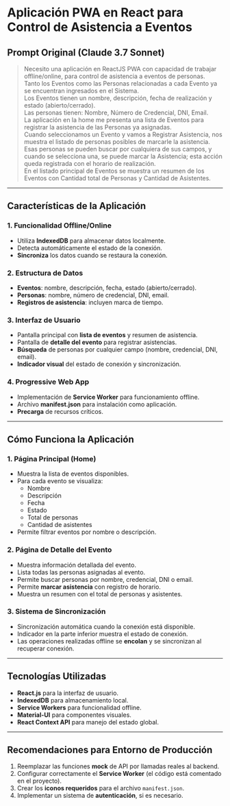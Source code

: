 
# Aplicación PWA en React para Control de Asistencia a Eventos

## Prompt Original (Claude 3.7 Sonnet)

> Necesito una aplicación en ReactJS PWA con capacidad de trabajar offline/online, para control de asistencia a eventos de personas.  
> Tanto los Eventos como las Personas relacionadas a cada Evento ya se encuentran ingresados en el Sistema.  
> Los Eventos tienen un nombre, descripción, fecha de realización y estado (abierto/cerrado).  
> Las personas tienen: Nombre, Número de Credencial, DNI, Email.  
> La aplicación en la home me presenta una lista de Eventos para registrar la asistencia de las Personas ya asignadas.  
> Cuando seleccionamos un Evento y vamos a Registrar Asistencia, nos muestra el listado de personas posibles de marcarle la asistencia.  
> Esas personas se pueden buscar por cualquiera de sus campos, y cuando se selecciona una, se puede marcar la Asistencia; esta acción queda registrada con el horario de realización.  
> En el listado principal de Eventos se muestra un resumen de los Eventos con Cantidad total de Personas y Cantidad de Asistentes.

---

## Características de la Aplicación

### 1. Funcionalidad Offline/Online
- Utiliza **IndexedDB** para almacenar datos localmente.
- Detecta automáticamente el estado de la conexión.
- **Sincroniza** los datos cuando se restaura la conexión.

### 2. Estructura de Datos
- **Eventos**: nombre, descripción, fecha, estado (abierto/cerrado).
- **Personas**: nombre, número de credencial, DNI, email.
- **Registros de asistencia**: incluyen marca de tiempo.

### 3. Interfaz de Usuario
- Pantalla principal con **lista de eventos** y resumen de asistencia.
- Pantalla de **detalle del evento** para registrar asistencias.
- **Búsqueda** de personas por cualquier campo (nombre, credencial, DNI, email).
- **Indicador visual** del estado de conexión y sincronización.

### 4. Progressive Web App
- Implementación de **Service Worker** para funcionamiento offline.
- Archivo **manifest.json** para instalación como aplicación.
- **Precarga** de recursos críticos.

---

## Cómo Funciona la Aplicación

### 1. Página Principal (Home)
- Muestra la lista de eventos disponibles.
- Para cada evento se visualiza:
  - Nombre
  - Descripción
  - Fecha
  - Estado
  - Total de personas
  - Cantidad de asistentes
- Permite filtrar eventos por nombre o descripción.

### 2. Página de Detalle del Evento
- Muestra información detallada del evento.
- Lista todas las personas asignadas al evento.
- Permite buscar personas por nombre, credencial, DNI o email.
- Permite **marcar asistencia** con registro de horario.
- Muestra un resumen con el total de personas y asistentes.

### 3. Sistema de Sincronización
- Sincronización automática cuando la conexión está disponible.
- Indicador en la parte inferior muestra el estado de conexión.
- Las operaciones realizadas offline se **encolan** y se sincronizan al recuperar conexión.

---

## Tecnologías Utilizadas

- **React.js** para la interfaz de usuario.
- **IndexedDB** para almacenamiento local.
- **Service Workers** para funcionalidad offline.
- **Material-UI** para componentes visuales.
- **React Context API** para manejo del estado global.

---

## Recomendaciones para Entorno de Producción

1. Reemplazar las funciones **mock** de API por llamadas reales al backend.
2. Configurar correctamente el **Service Worker** (el código está comentado en el proyecto).
3. Crear los **iconos requeridos** para el archivo `manifest.json`.
4. Implementar un sistema de **autenticación**, si es necesario.
